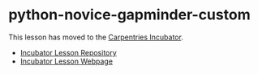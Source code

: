 # python-novice-gapminder-custom

This lesson has moved to the [Carpentries Incubator](https://github.com/carpentries-incubator).
- [Incubator Lesson Repository](https://github.com/carpentries-incubator/swc-ext-python/)
- [Incubator Lesson Webpage](https://carpentries-incubator.github.io/swc-ext-python/)
